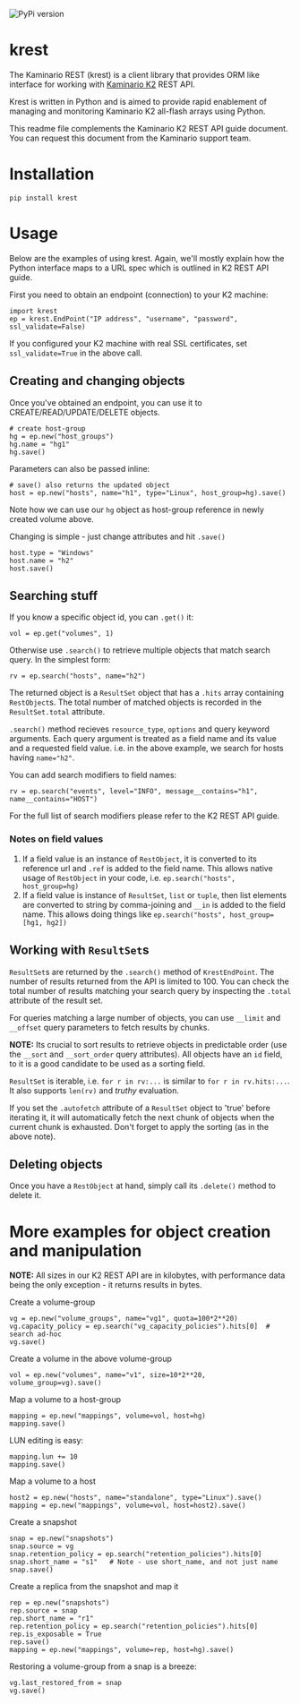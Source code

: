 ![PyPi version](https://img.shields.io/pypi/v/krest.svg)

# krest

The Kaminario REST (krest) is a client library that provides ORM like interface for working with 
[Kaminario K2](http://kaminario.com/flash-array/) 
REST API.

Krest is written in Python and is aimed to provide rapid enablement of managing
and monitoring Kaminario K2 all-flash arrays using Python.

This readme file complements the Kaminario K2 REST API guide document. You can request 
this document from the Kaminario support team.

# Installation
```
pip install krest
```

# Usage

Below are the examples of using krest. Again, we'll mostly explain how the Python interface
maps to a URL spec which is outlined in K2 REST API guide.

First you need to obtain an endpoint (connection) to your K2 machine:
```
import krest
ep = krest.EndPoint("IP address", "username", "password", ssl_validate=False)
```
If you configured your K2 machine with real SSL certificates, set `ssl_validate=True` in the above call.

## Creating and changing objects

Once you've obtained an endpoint, you can use it to CREATE/READ/UPDATE/DELETE objects.
```
# create host-group
hg = ep.new("host_groups")
hg.name = "hg1"
hg.save()
```

Parameters can also be passed inline:
```
# save() also returns the updated object
host = ep.new("hosts", name="h1", type="Linux", host_group=hg).save()
```
Note how we can use our `hg` object as host-group reference in newly created volume above.

Changing is simple - just change attributes and hit `.save()`
```
host.type = "Windows"
host.name = "h2"
host.save()
```

## Searching stuff

If you know a specific object id, you can `.get()` it:
```
vol = ep.get("volumes", 1)
```

Otherwise use `.search()` to retrieve multiple objects that match search query.
In the simplest form:
```
rv = ep.search("hosts", name="h2") 
```
The returned object is a `ResultSet` object that has a `.hits` array containing `RestObject`s.
The total number of matched objects is recorded in the `ResultSet.total` attribute.

`.search()` method recieves `resource_type`, `options` and query keyword arguments.
Each query argument is treated as a field name and its value and a requested field value.
i.e. in the above example, we search for hosts having `name="h2"`. 

You can add search modifiers to field names:
```
rv = ep.search("events", level="INFO", message__contains="h1", name__contains="HOST")
```
For the full list of search modifiers please refer to the K2 REST API guide.

### Notes on field values
1. If a field value is an instance of `RestObject`, it is converted to its reference url and `.ref` is added to the field name.
   This allows native usage of `RestObject` in your code, i.e. `ep.search("hosts", host_group=hg)`
1. If a field value is instance of `ResultSet`, `list` or `tuple`, then list elements are converted to string by comma-joining
   and `__in` is added to the field name. This allows doing things like
   `ep.search("hosts", host_group=[hg1, hg2])`

## Working with `ResultSet`s
`ResultSet`s are returned by the  `.search()` method of `KrestEndPoint`. The number of results returned from the API 
is limited to 100. You can check the total number of results matching your search query
by inspecting the `.total` attribute of the result set.

For queries matching a large number of objects, you can use `__limit` and `__offset` query
parameters to fetch results by chunks.

**NOTE:** Its crucial to sort results to retrieve
objects in predictable order (use the `__sort` and `__sort_order` query attributes). All objects have an `id` field, to it is a good candidate to be used as a sorting field.

`ResultSet` is iterable, i.e. `for r in rv:...` is similar to
`for r in rv.hits:...`. It also supports `len(rv)` and *truthy* evaluation.

If you set the `.autofetch` attribute of a `ResultSet` object to 'true' before iterating it,
it will automatically fetch the next chunk of objects when the current chunk is 
exhausted. Don't forget to apply the sorting (as in the above note).


## Deleting objects
Once you have a `RestObject` at hand, simply call its `.delete()` method to delete it.

# More examples for object creation and manipulation


**NOTE:** All sizes in our K2 REST API are in kilobytes, with performance data being
the only exception - it returns results in bytes.

Create a volume-group
```
vg = ep.new("volume_groups", name="vg1", quota=100*2**20)
vg.capacity_policy = ep.search("vg_capacity_policies").hits[0]  # search ad-hoc
vg.save()
```

Create a volume in the above volume-group
```
vol = ep.new("volumes", name="v1", size=10*2**20, volume_group=vg).save()
```

Map a volume to a host-group
```
mapping = ep.new("mappings", volume=vol, host=hg)
mapping.save()
```

LUN editing is easy:
```
mapping.lun += 10
mapping.save()
```

Map a volume to a host
```
host2 = ep.new("hosts", name="standalone", type="Linux").save()
mapping = ep.new("mappings", volume=vol, host=host2).save()
```

Create a snapshot
```
snap = ep.new("snapshots")
snap.source = vg
snap.retention_policy = ep.search("retention_policies").hits[0]
snap.short_name = "s1"   # Note - use short_name, and not just name
snap.save()
```

Create a replica from the snapshot and map it
```
rep = ep.new("snapshots")
rep.source = snap
rep.short_name = "r1"
rep.retention_policy = ep.search("retention_policies").hits[0]
rep.is_exposable = True
rep.save()
mapping = ep.new("mappings", volume=rep, host=hg).save()
```

Restoring a volume-group from a snap is a breeze:
```
vg.last_restored_from = snap
vg.save()
```
